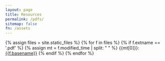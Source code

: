 ```yaml
---
layout: page
title: Resources
permalink: /pdfs/
sitemap: false
fn: /assets
---
```


{% assign files = site.static_files %}
{% for f in files %}
  {% if f.extname == '.pdf' %}
  {% assign mt = f.modified_time | split: " " %}
  {{mt[0]}}: [{{f.basename}}]({{f.path}})
  {% endif %}
{% endfor %}
